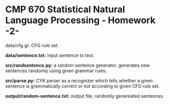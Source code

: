 # CMP 670 Statistical Natural Language Processing - Homework -2-

data/cfg.gr: CFG rule set.

**data/sentence.txt:** input sentence to test.

**src/randsentence.py:** a random sentence generator, generates new sentences randomly using given grammar rules.

**src/parse.py:** CYK parser as a recognizer which tells whether a given sentence is grammatically correct or not according to given CFG rule set.

**output/random-sentence.txt:** output file, randomly genereated sentences.
